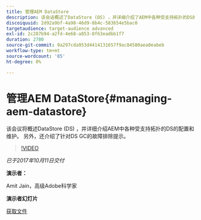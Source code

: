 ```yaml
---
title: 管理AEM DataStore
description: 该会话概述了DataStore (DS) ，并详细介绍了AEM中各种受支持拓扑的DS的配置和维护。 另外，还介绍了针对DS GC的故障排除提示。
discoiquuid: 2d92a9bf-4a98-46d9-8b4c-583654e5bac0
targetaudience: target-audience advanced
exl-id: 2c287b94-a2fd-4e68-a853-8f63eadbb1f7
duration: 2780
source-git-commit: 9a297cda953d4414131657f9ac84580aea0eabeb
workflow-type: tm+mt
source-wordcount: '85'
ht-degree: 0%

---
```


# 管理AEM DataStore{#managing-aem-datastore}

该会议将概述DataStore (DS) ，并详细介绍AEM中各种受支持拓扑的DS的配置和维护。 另外，还介绍了针对DS GC的故障排除提示。

>[!VIDEO](https://video.tv.adobe.com/v/20422/?quality=9)

*已于2017年10月11日交付*

**演示者：**

Amit Jain，高级Adobe科学家

**演示者幻灯片**

[获取文件](assets/managing-aem-datastoreoct17.pdf)
<!--
[Get back to the Overview](https://helpx.adobe.com/experience-manager/kt/eseminars/gems/aem-index.html)
-->

